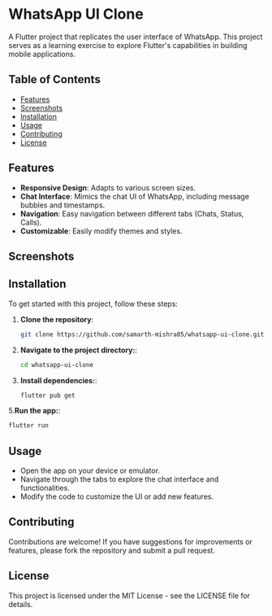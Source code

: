 # WhatsApp UI Clone

A Flutter project that replicates the user interface of WhatsApp. This project serves as a learning exercise to explore Flutter's capabilities in building mobile applications.

## Table of Contents

- [Features](#features)
- [Screenshots](#screenshots)
- [Installation](#installation)
- [Usage](#usage)
- [Contributing](#contributing)
- [License](#license)

## Features

- **Responsive Design**: Adapts to various screen sizes.
- **Chat Interface**: Mimics the chat UI of WhatsApp, including message bubbles and timestamps.
- **Navigation**: Easy navigation between different tabs (Chats, Status, Calls).
- **Customizable**: Easily modify themes and styles.

## Screenshots



## Installation

To get started with this project, follow these steps:

1. **Clone the repository**:
   ```bash
   git clone https://github.com/samarth-mishra05/whatsapp-ui-clone.git
2. **Navigate to the project directory:**:
   ```bash
   cd whatsapp-ui-clone
   
4. **Install dependencies:**:
   ```bash
   flutter pub get
   
5.**Run the app:**:
   ```bash
   flutter run
```

## Usage
- Open the app on your device or emulator.
- Navigate through the tabs to explore the chat interface and functionalities.
- Modify the code to customize the UI or add new features.

## Contributing
Contributions are welcome! If you have suggestions for improvements or features, please fork the repository and submit a pull request.

## License
This project is licensed under the MIT License - see the LICENSE file for details.
   

